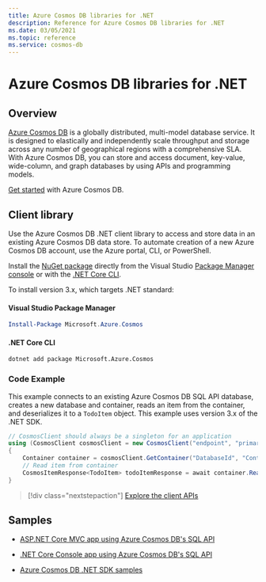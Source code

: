 ```yaml
---
title: Azure Cosmos DB libraries for .NET
description: Reference for Azure Cosmos DB libraries for .NET
ms.date: 03/05/2021
ms.topic: reference
ms.service: cosmos-db
---
```


# Azure Cosmos DB libraries for .NET

## Overview

[Azure Cosmos DB](https://docs.microsoft.com/azure/cosmos-db/introduction) is a globally distributed, multi-model database service. It is designed to elastically and independently scale throughput and storage across any number of geographical regions with a comprehensive SLA. With Azure Cosmos DB, you can store and access document, key-value, wide-column, and graph databases by using APIs and programming models. 

[Get started](https://docs.microsoft.com/azure/cosmos-db/create-sql-api-dotnet) with Azure Cosmos DB.

## Client library

Use the Azure Cosmos DB .NET client library to access and store data in an existing Azure Cosmos DB data store. To automate creation of a new Azure Cosmos DB account, use the Azure portal, CLI, or PowerShell.

Install the [NuGet package](https://www.nuget.org/packages/Microsoft.Azure.Cosmos) directly from the Visual Studio [Package Manager console][PackageManager] or with the [.NET Core CLI][DotNetCLI].

To install version 3.x, which targets .NET standard: 

#### Visual Studio Package Manager

```powershell
Install-Package Microsoft.Azure.Cosmos
```

#### .NET Core CLI

```dotnetcli
dotnet add package Microsoft.Azure.Cosmos
```

### Code Example

This example connects to an existing Azure Cosmos DB SQL API database, creates a new database and container, reads an item from the container, and deserializes it to a `TodoItem` object. This example uses version 3.x of the .NET SDK.   

```csharp
// CosmosClient should always be a singleton for an application
using (CosmosClient cosmosClient = new CosmosClient("endpoint", "primaryKey"))
{
    Container container = cosmosClient.GetContainer("DatabaseId", "ContainerId");
    // Read item from container
    CosmosItemResponse<TodoItem> todoItemResponse = await container.ReadItemAsync<TodoItem>("ItemId", new PartitionKey("partitionKeyValue"));
}
```

> [!div class="nextstepaction"]
> [Explore the client APIs](/dotnet/api/overview/azure/cosmosdb/client)

## Samples

* [ASP.NET Core MVC app using Azure Cosmos DB's SQL API](https://github.com/Azure-Samples/cosmos-dotnet-core-todo-app)

* [.NET Core Console app using Azure Cosmos DB's SQL API](https://github.com/Azure-Samples/cosmos-dotnet-core-getting-started)

* [Azure Cosmos DB .NET SDK samples](https://github.com/Azure/azure-cosmos-dotnet-v3/tree/master/Microsoft.Azure.Cosmos.Samples/Usage)

[PackageManager]: https://docs.microsoft.com/nuget/tools/package-manager-console
[DotNetCLI]: https://docs.microsoft.com/dotnet/core/tools/dotnet-add-package
